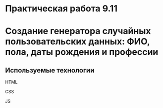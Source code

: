 #  Практическая работа 9.11
# Создание генератора случайных пользовательских данных: ФИО, пола, даты рождения и профессии
## Используемые технологии

HTML

CSS

JS

